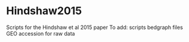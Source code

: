# Hindshaw2015
Scripts for the Hindshaw et al 2015 paper
To  add: 
scripts
bedgraph files 
GEO accession for raw data
